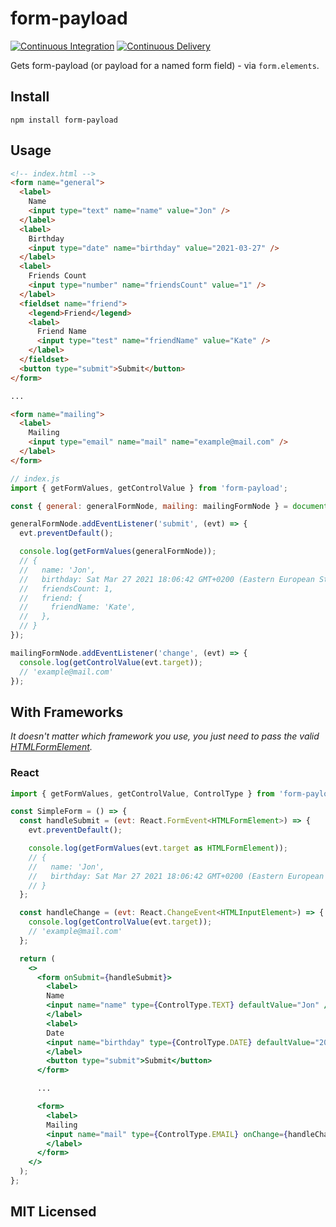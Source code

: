 # form-payload

[![Continuous Integration](https://github.com/what1s1ove/whatislove.dev/actions/workflows/ci.yml/badge.svg)](https://github.com/what1s1ove/whatislove.dev/actions/workflows/ci.yml)
[![Continuous Delivery](https://github.com/what1s1ove/whatislove.dev/actions/workflows/cd.yml/badge.svg)](https://github.com/what1s1ove/whatislove.dev/actions/workflows/cd.yml)

Gets form-payload (or payload for a named form field) - via `form.elements`.

## Install

```
npm install form-payload
```

## Usage

```html
<!-- index.html -->
<form name="general">
  <label>
    Name
    <input type="text" name="name" value="Jon" />
  </label>
  <label>
    Birthday
    <input type="date" name="birthday" value="2021-03-27" />
  </label>
  <label>
    Friends Count
    <input type="number" name="friendsCount" value="1" />
  </label>
  <fieldset name="friend">
    <legend>Friend</legend>
    <label>
      Friend Name
      <input type="test" name="friendName" value="Kate" />
    </label>
  </fieldset>
  <button type="submit">Submit</button>
</form>

...

<form name="mailing">
  <label>
    Mailing
    <input type="email" name="mail" name="example@mail.com" />
  </label>
</form>
```

```js
// index.js
import { getFormValues, getControlValue } from 'form-payload';

const { general: generalFormNode, mailing: mailingFormNode } = document.forms;

generalFormNode.addEventListener('submit', (evt) => {
  evt.preventDefault();

  console.log(getFormValues(generalFormNode));
  // {
  //   name: 'Jon',
  //   birthday: Sat Mar 27 2021 18:06:42 GMT+0200 (Eastern European Standard Time),
  //   friendsCount: 1,
  //   friend: {
  //     friendName: 'Kate',
  //   },
  // }
});

mailingFormNode.addEventListener('change', (evt) => {
  console.log(getControlValue(evt.target));
  // 'example@mail.com'
});
```

## With Frameworks

_It doesn't matter which framework you use, you just need to pass the valid [HTMLFormElement](https://developer.mozilla.org/en-US/docs/Web/API/HTMLFormElement)._

### React

```jsx
import { getFormValues, getControlValue, ControlType } from 'form-payload';

const SimpleForm = () => {
  const handleSubmit = (evt: React.FormEvent<HTMLFormElement>) => {
    evt.preventDefault();

    console.log(getFormValues(evt.target as HTMLFormElement));
    // {
    //   name: 'Jon',
    //   birthday: Sat Mar 27 2021 18:06:42 GMT+0200 (Eastern European Standard Time),
    // }
  };

  const handleChange = (evt: React.ChangeEvent<HTMLInputElement>) => {
    console.log(getControlValue(evt.target));
    // 'example@mail.com'
  };

  return (
    <>
      <form onSubmit={handleSubmit}>
        <label>
        Name
        <input name="name" type={ControlType.TEXT} defaultValue="Jon" />
        </label>
        <label>
        Date
        <input name="birthday" type={ControlType.DATE} defaultValue="2021-03-27" />
        </label>
        <button type="submit">Submit</button>
      </form>

      ...

      <form>
        <label>
        Mailing
        <input name="mail" type={ControlType.EMAIL} onChange={handleChange} />
        </label>
      </form>
    </>
  );
};
```

## MIT Licensed
